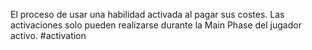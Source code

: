 El proceso de usar una habilidad activada al pagar sus costes. Las activaciones solo pueden realizarse durante la Main Phase del jugador activo.
#activation